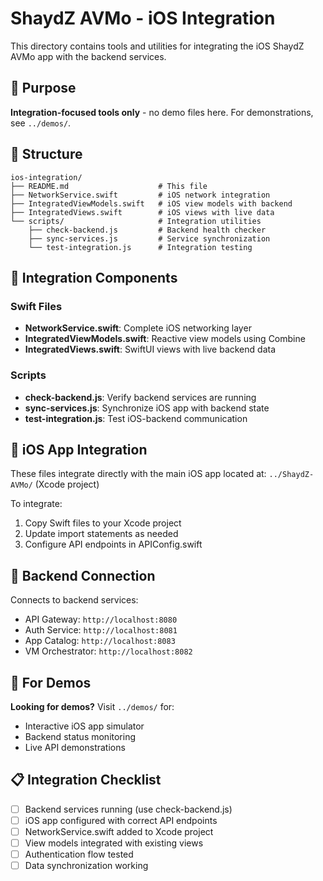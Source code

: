 # ShaydZ AVMo - iOS Integration

This directory contains tools and utilities for integrating the iOS ShaydZ AVMo app with the backend services.

## 🎯 Purpose

**Integration-focused tools only** - no demo files here. For demonstrations, see `../demos/`.

## 📁 Structure

```
ios-integration/
├── README.md                    # This file
├── NetworkService.swift         # iOS network integration
├── IntegratedViewModels.swift   # iOS view models with backend
├── IntegratedViews.swift        # iOS views with live data
└── scripts/                     # Integration utilities
    ├── check-backend.js         # Backend health checker
    ├── sync-services.js         # Service synchronization
    └── test-integration.js      # Integration testing
```

## 🔗 Integration Components

### Swift Files
- **NetworkService.swift**: Complete iOS networking layer
- **IntegratedViewModels.swift**: Reactive view models using Combine
- **IntegratedViews.swift**: SwiftUI views with live backend data

### Scripts
- **check-backend.js**: Verify backend services are running
- **sync-services.js**: Synchronize iOS app with backend state
- **test-integration.js**: Test iOS-backend communication

## 📱 iOS App Integration

These files integrate directly with the main iOS app located at:
`../ShaydZ-AVMo/` (Xcode project)

To integrate:
1. Copy Swift files to your Xcode project
2. Update import statements as needed
3. Configure API endpoints in APIConfig.swift

## 🔧 Backend Connection

Connects to backend services:
- API Gateway: `http://localhost:8080`
- Auth Service: `http://localhost:8081`
- App Catalog: `http://localhost:8083`
- VM Orchestrator: `http://localhost:8082`

## 🎯 For Demos

**Looking for demos?** Visit `../demos/` for:
- Interactive iOS app simulator
- Backend status monitoring
- Live API demonstrations

## 📋 Integration Checklist

- [ ] Backend services running (use check-backend.js)
- [ ] iOS app configured with correct API endpoints
- [ ] NetworkService.swift added to Xcode project
- [ ] View models integrated with existing views
- [ ] Authentication flow tested
- [ ] Data synchronization working
